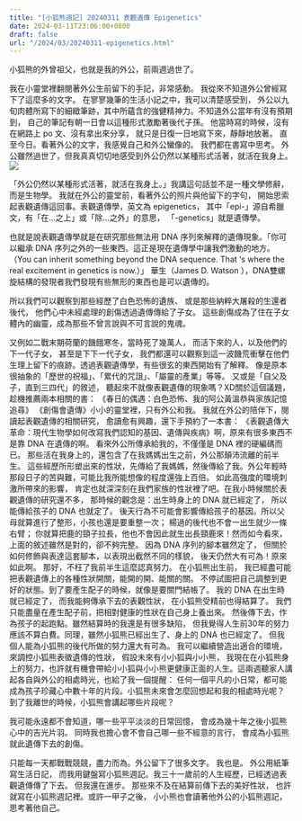 ```yaml
---
title: "[小狐熊週記] 20240311 表觀遺傳 Epigenetics"
date: 2024-03-11T23:06:00+0800
draft: false
url: "/2024/03/20240311-epigenetics.html"
---
```


小狐熊的外曾祖父，也就是我的外公，前兩週過世了。

我在小靈堂裡翻閱著外公生前留下的手記，非常感動。
我從來不知道外公曾經寫下了這麼多的文字。
在寥寥幾筆的生活小記之中，我可以清楚感受到，
外公以九旬肉體所寫下的細緻筆跡，其中所蘊含的強健精神力。不知道外公當年有沒有預期到，
自己的筆記有朝一日會以這種形式激勵著後代子孫。
他當時寫的時候，沒有在網路上 po 文、沒有拿出來分享，
就只是日復一日地寫下來，靜靜地放著。
直至今日。看著外公的文字，我感覺自己和外公蠻像的。
我們都在書寫中思考。
外公雖然過世了，但我真真切切地感受到外公仍然以某種形式活著，就活在我身上。![](https://blogger.googleusercontent.com/img/a/AVvXsEjtmwAJqHfPSTOvIpMotOhSlu1UVFFwQGYdagDjq0nZ86yRdfOcX6LntWrdLKQmbkwc5SwmfklFRajM2KFbMTEl_4XtImmGSMXkXBKurGtYVgF2EQhwzc-WMttwxYBumZrFF7yDcSoRw2UnfvyDhq8rp3X_PcuZzsnua1Ro4KVNoij4RbPCCvE75uP1kUY)



「外公仍然以某種形式活著，就活在我身上。」我講這句話並不是一種文學修辭，而是生物學。
我就在外公的靈堂前，看著外公的照片與他留下的字句，
開始思索起表觀遺傳這回事。表觀遺傳學，英文為 epigenetics，
其中「epi-」源自希臘文，有「在…之上」或「除…之外」的意思，
「-genetics」就是遺傳學。

也就是說表觀遺傳學就是在研究那些無法用 DNA 序列來解釋的遺傳現象。「你可以繼承 DNA 序列之外的一些東西。這正是現在遺傳學中讓我們激動的地方。
（You can inherit something beyond the DNA sequence. That ‘s where the real excitement in genetics is now.）」
華生（James D. Watson ），DNA雙螺旋結構的發現者我們發現有些無形的東西也是可以遺傳的。

所以我們可以觀察到那些經歷了白色恐怖的遺族、
或是那些納粹大屠殺的生還者後代，
他們心中未經處理的創傷透過遺傳傳給了子女。
這些創傷成為了住在子女體內的幽靈，成為那些不曾言說與不可言說的鬼魂。

又例如二戰末期荷蘭的饑餓寒冬，當時死了幾萬人，
而活下來的人，以及他們的下一代子女，
甚至是下下一代子女，
我們都還可以觀察到這一波饑荒衝擊在他們生理上留下的痕跡。透過表觀遺傳學，有些很玄的東西開始有了解釋。
像是原本很抽象的「歷世的祝福」、「累代的咒詛」、「屬靈的產業」等等。
又或是「自父及子，直到三四代」的敘述，
聽起來不就像表觀遺傳的現象嗎？XD關於這個議題，趁機推薦兩本相關的書：
《春日的偶遇：白色恐怖、我的阿公黃溫恭與家族記憶追尋》
《創傷會遺傳》小小的靈堂裡，只有外公和我。
我就在外公的陪伴下，閱讀起表觀遺傳的相關研究，
愈讀愈有興趣，還下手預約了一本書：
《表觀遺傳大革命：現代生物學如何改寫我們認知的基因、遺傳與疾病》啊，原來有很多東西不是靠 DNA 在遺傳的啊。
看來外公所傳承給我的，不僅僅是 DNA 裡的硬編碼而已。
那些活在我身上的，還包含了在我媽媽出生之前，外公那顛沛流離的前半生。
這些經歷所形塑出來的性狀，先傳給了我媽媽，然後傳給了我。外公年輕時那段日子的苦與難，可能比我所能想像的程度還強上百倍。
如此高強度的環境刺激所帶來的影響，
肯定也就深深刻在我們家族的性狀裡了吧。在我小時候關於表觀遺傳的研究還不多，
那時候的觀念是：出生時身上的 DNA 就已經定了，
所以能傳給孩子的 DNA 也就定了。
後天行為不可能會影響傳給孩子的基因。所以父母就算進行了整形，小孩也還是要重整一次；
楊過的後代也不會一出生就少一條右臂；
你就算把鹿的頸子拉長，他也不會因此就生出長頸鹿來！然而如今看來，上面的敘述雖然是對的，卻不夠完整。
因為 DNA 序列的腳本雖然定了，
但關於如何修飾與表達這套腳本，以表現出截然不同的樣貌，
後天仍然大有可為！原來如此啊。
那好，不枉了我前半生這麼認真努力。
在小狐熊出生前，
我已經盡可能把表觀遺傳上的各種性狀開關，能開的開、能關的關。
不停試圖把自己調整到更好的狀態。到了要產生配子的時候，就像是要關門結帳了。
我的 DNA 在出生時就已經定了，
而我能夠傳承下去的表觀性狀，
在小狐熊受精前也得結算了。
我們只能盡量在產生配子前，把相對健康的性狀在自己身上養出來。
然後傳下去，作為孩子的起跑點。雖然結算時的我還是有很多缺陷，
但我覺得人生前30年的努力應該不算白費。同理，雖然小狐熊已經出生了、身上的 DNA 也已經定了。
但我個人能為小狐熊的後代所做的努力還大有可為。
我可以繼續營造出適合的環境，來調控小狐熊表徵遺傳的性狀，
假設未來有小小狐與小小熊，
我現在在小狐熊身上的努力，也許就有機會帶給小小狐與小小熊更健康正面的人生。這兩週聽家人講起各自與外公的相處時光，也給了我一個提醒：
任何一個平凡的小日常，都可能成為孩子珍藏心中數十年的片段。小狐熊未來會怎麼回想起和我的相處時光呢？
到了我離世的時候，小狐熊會講起哪些片段呢？

我可能永遠都不會知道，哪一些平平淡淡的日常回憶，
會成為幾十年之後小狐熊心中的吉光片羽。
同時我也擔心會不會自己哪一些不經意的言行，
會成為小狐熊就此遺傳下去的創傷。

只能每一天都戰戰競競，盡力而為。外公留下了很多文字。
我也是。
外公用紙筆寫生活日記，
而我用鍵盤寫小狐熊週記。我三十一歲前的人生經歷，已經透過表觀遺傳傳了下去。
但我還在進步。
那些來不及在結算前傳下去的美好性狀，
也許就寫在小狐熊週記裡。或許一甲子之後，
小小熊也會讀著他外公的小狐熊週記，
思考著他自己。

